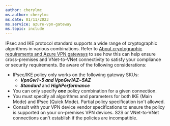 ```yaml
---
author: cherylmc
ms.author: cherylmc
ms.date: 01/11/2023
ms.service: azure-vpn-gateway
ms.topic: include
---
```


IPsec and IKE protocol standard supports a wide range of cryptographic algorithms in various combinations. Refer to [About cryptographic requirements and Azure VPN gateways](../articles/vpn-gateway/vpn-gateway-about-compliance-crypto.md) to see how this can help ensure cross-premises and VNet-to-VNet connectivity to satisfy your compliance or security requirements. Be aware of the following considerations:

* IPsec/IKE policy only works on the following gateway SKUs:
  * ***VpnGw1~5 and VpnGw1AZ~5AZ***
  * ***Standard*** and ***HighPerformance***
* You can only specify ***one*** policy combination for a given connection.
* You must specify all algorithms and parameters for both IKE (Main Mode) and IPsec (Quick Mode). Partial policy specification isn't allowed.
* Consult with your VPN device vendor specifications to ensure the policy is supported on your on-premises VPN devices. S2S or VNet-to-VNet connections can't establish if the policies are incompatible.